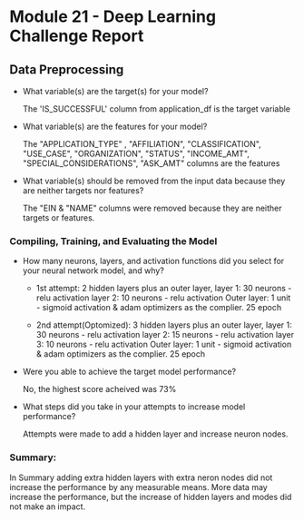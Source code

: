 # Module 21 - Deep Learning Challenge Report


## Data Preprocessing

- What variable(s) are the target(s) for your model?

  The 'IS_SUCCESSFUL' column from application_df is the target variable
  
- What variable(s) are the features for your model?

  The "APPLICATION_TYPE" , "AFFILIATION", "CLASSIFICATION", "USE_CASE", "ORGANIZATION", "STATUS", "INCOME_AMT", "SPECIAL_CONSIDERATIONS", "ASK_AMT" columns are the features
  
- What variable(s) should be removed from the input data because they are neither targets nor features?

  The "EIN & "NAME" columns were removed because they are neither targets or features.

### Compiling, Training, and Evaluating the Model

- How many neurons, layers, and activation functions did you select for your neural network model, and why?


    - 1st attempt: 2 hidden layers plus an outer layer, 
        layer 1: 30 neurons - relu activation
        layer 2: 10 neurons - relu activation
        Outer layer: 1 unit - sigmoid activation & adam optimizers as the complier.
        25 epoch

    - 2nd attempt(Optomized): 3 hidden layers plus an outer layer, 
        layer 1: 30 neurons - relu activation
        layer 2: 15 neurons - relu activation
        layer 3: 10 neurons - relu activation
        Outer layer: 1 unit - sigmoid activation & adam optimizers as the complier.
        25 epoch


- Were you able to achieve the target model performance?

  No, the highest score acheived was 73%
  
- What steps did you take in your attempts to increase model performance?

  Attempts were made to add a hidden layer and increase neuron nodes.

### Summary:

In Summary adding extra hidden layers with extra neron nodes did not increase the performance by any measurable means.   More data may increase the performance, but the increase of hidden layers and modes did not make an impact.
